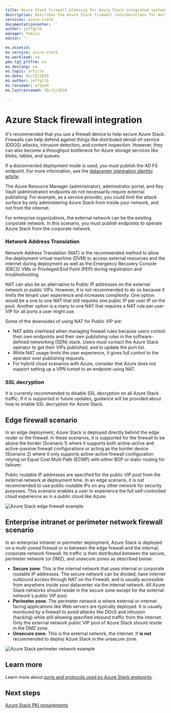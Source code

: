 ```yaml
---
title: Azure Stack firewall planning for Azure Stack integrated systems | Microsoft Docs
description: Describes the Azure Stack firewall considerations for multi-node Azure Stack Azure-connected deployments.
services: azure-stack
documentationcenter: ''
author: jeffgilb
manager: femila
editor: ''

ms.assetid: 
ms.service: azure-stack
ms.workload: na
pms.tgt_pltfrm: na
ms.devlang: na
ms.topic: article
ms.date: 02/12/2019
ms.author: jeffgilb
ms.reviewer: wfayed
ms.lastreviewed: 10/15/2018

---
```

# Azure Stack firewall integration
It's recommended that you use a firewall device to help secure Azure Stack. Firewalls can help defend against things like distributed denial-of-service (DDOS) attacks, intrusion detection, and content inspection. However, they can also become a throughput bottleneck for Azure storage services like blobs, tables, and queues.

 If a disconnected deployment mode is used, you must publish the AD FS endpoint. For more information, see the [datacenter integration identity article](azure-stack-integrate-identity.md).

The Azure Resource Manager (administrator), administrator portal, and Key Vault (administrator) endpoints do not necessarily require external publishing. For example, as a service provider, you could limit the attack surface by only administering Azure Stack from inside your network, and not from the internet.

For enterprise organizations, the external network can be the existing corporate network. In this scenario, you must publish endpoints to operate Azure Stack from the corporate network.

### Network Address Translation
Network Address Translation (NAT) is the recommended method to allow the deployment virtual machine (DVM) to access external resources and the internet during deployment as well as the Emergency Recovery Console (ERCS) VMs or Privileged End Point (PEP) during registration and troubleshooting.

NAT can also be an alternative to Public IP addresses on the external network or public VIPs. However, it is not recommended to do so because it limits the tenant user experience and increases complexity. One option would be a one to one NAT that still requires one public IP per user IP on the pool. Another option is a many to one NAT that requires a NAT rule per user VIP for all ports a user might use.

Some of the downsides of using NAT for Public VIP are:
- NAT adds overhead when managing firewall rules because users control their own endpoints and their own publishing rules in the software-defined networking (SDN) stack. Users must contact the Azure Stack operator to get their VIPs published, and to update the port list.
- While NAT usage limits the user experience, it gives full control to the operator over publishing requests.
- For hybrid cloud scenarios with Azure, consider that Azure does not support setting up a VPN tunnel to an endpoint using NAT.

### SSL decryption
It is currently recommended to disable SSL decryption on all Azure Stack traffic. If it is supported in future updates, guidance will be provided about how to enable SSL decryption for Azure Stack.

## Edge firewall scenario
In an edge deployment, Azure Stack is deployed directly behind the edge router or the firewall. In these scenarios, it is supported for the firewall to be above the border (Scenario 1) where it supports both active-active and active-passive firewall configurations or acting as the border device (Scenario 2) where it only supports active-active firewall configuration relying on Equal Cost Multi Path (ECMP) with either BGP or static routing for failover.

Public routable IP addresses are specified for the public VIP pool from the external network at deployment time. In an edge scenario, it is not recommended to use public routable IPs on any other network for security purposes. This scenario enables a user to experience the full self-controlled cloud experience as in a public cloud like Azure.  

![Azure Stack edge firewall example](./media/azure-stack-firewall/firewallScenarios.png)

## Enterprise intranet or perimeter network firewall scenario
In an enterprise intranet or perimeter deployment, Azure Stack is deployed on a multi-zoned firewall or in between the edge firewall and the internal, corporate network firewall. Its traffic is then distributed between the secure, perimeter network (or DMZ), and unsecure zones as described below:

- **Secure zone**: This is the internal network that uses internal or corporate routable IP addresses. The secure network can be divided, have internet outbound access through NAT on the Firewall, and is usually accessible from anywhere inside your datacenter via the internal network. All Azure Stack networks should reside in the secure zone except for the external network's public VIP pool.
- **Perimeter zone**. The perimeter network is where external or internet facing applications like Web servers are typically deployed. It is usually monitored by a firewall to avoid attacks like DDoS and intrusion (hacking) while still allowing specified inbound traffic from the internet. Only the external network public VIP pool of Azure Stack should reside in the DMZ zone.
- **Unsecure zone**. This is the external network, the internet. It **is not** recommended to deploy Azure Stack in the unsecure zone.

![Azure Stack perimeter network example](./media/azure-stack-firewall/perimeter-network-scenario.png)

## Learn more
Learn more about [ports and protocols used by Azure Stack endpoints](azure-stack-integrate-endpoints.md).

## Next steps
[Azure Stack PKI requirements](azure-stack-pki-certs.md)

